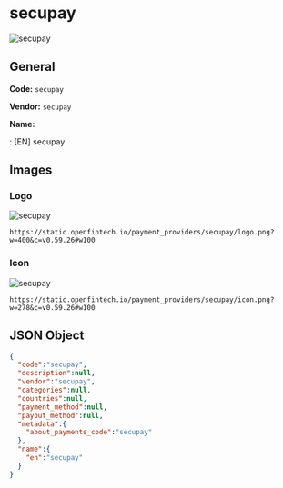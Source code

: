 
# secupay 
![secupay](https://static.openfintech.io/payment_providers/secupay/logo.png?w=400&c=v0.59.26#w100)  

## General 
 
**Code:** `secupay` 
 
**Vendor:** `secupay` 
 
**Name:** 
 
:	[EN] secupay 
 

## Images 

### Logo 
 
![secupay](https://static.openfintech.io/payment_providers/secupay/logo.png?w=400&c=v0.59.26#w100)  

```
https://static.openfintech.io/payment_providers/secupay/logo.png?w=400&c=v0.59.26#w100
```  

### Icon 
 
![secupay](https://static.openfintech.io/payment_providers/secupay/icon.png?w=278&c=v0.59.26#w100)  

```
https://static.openfintech.io/payment_providers/secupay/icon.png?w=278&c=v0.59.26#w100
```  

## JSON Object 

```json
{
  "code":"secupay",
  "description":null,
  "vendor":"secupay",
  "categories":null,
  "countries":null,
  "payment_method":null,
  "payout_method":null,
  "metadata":{
    "about_payments_code":"secupay"
  },
  "name":{
    "en":"secupay"
  }
}
```  
